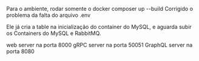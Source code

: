 Para o ambiente, rodar somente o docker composer up --build
Corrigido o problema da falta do arquivo .env

Ele já cria a table na inicialização do container do MySQL, e aguarda subir os Containers do MySQL e RabbitMQ.

web server na porta 8000
gRPC server na porta 50051
GraphQL server na porta 8080
